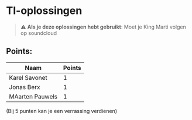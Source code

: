 # TI-oplossingen
> :warning: **Als je deze oplossingen hebt gebruikt**: Moet je King Marti volgen op soundcloud

## Points:
| Naam          | Points        |
| ------------- | ------------- |
| Karel Savonet | 1             |
| Jonas Berx    | 1             |
| MAarten Pauwels| 1             |

(Bij 5 punten kan je een verrassing verdienen)
